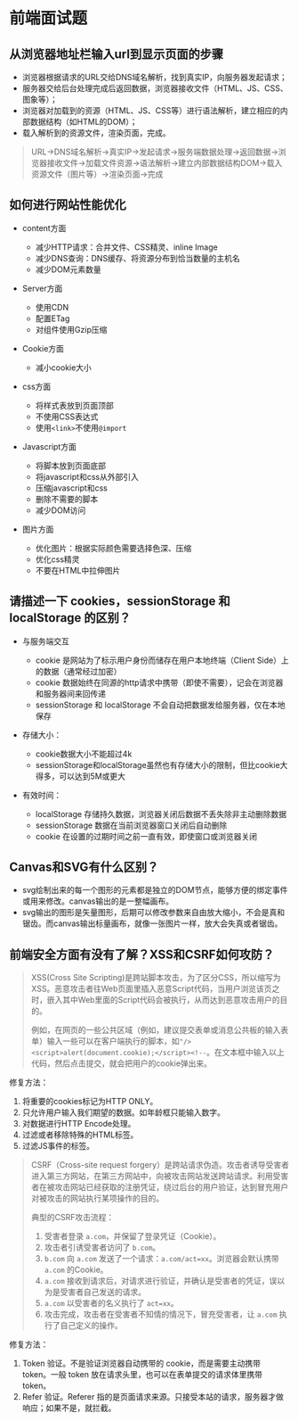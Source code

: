 # 前端面试题 

## 从浏览器地址栏输入url到显示页面的步骤

- 浏览器根据请求的URL交给DNS域名解析，找到真实IP，向服务器发起请求；
- 服务器交给后台处理完成后返回数据，浏览器接收文件（HTML、JS、CSS、图象等）；
- 浏览器对加载到的资源（HTML、JS、CSS等）进行语法解析，建立相应的内部数据结构（如HTML的DOM）；
- 载入解析到的资源文件，渲染页面，完成。

> URL->DNS域名解析->真实IP->发起请求->服务端数据处理->返回数据->浏览器接收文件->加载文件资源->语法解析->建立内部数据结构DOM->载入资源文件（图片等）->渲染页面->完成

## 如何进行网站性能优化

- content方面

	- 减少HTTP请求：合并文件、CSS精灵、inline Image
	- 减少DNS查询：DNS缓存、将资源分布到恰当数量的主机名
	- 减少DOM元素数量
- Server方面

	- 使用CDN
	- 配置ETag
	- 对组件使用Gzip压缩
- Cookie方面

	- 减小cookie大小
- css方面

	- 将样式表放到页面顶部
	- 不使用CSS表达式
	- 使用`<link>`不使用`@import`
- Javascript方面

	- 将脚本放到页面底部
	- 将javascript和css从外部引入
	- 压缩javascript和css
	- 删除不需要的脚本
	- 减少DOM访问
- 图片方面

	- 优化图片：根据实际颜色需要选择色深、压缩
	- 优化css精灵
	- 不要在HTML中拉伸图片

## 请描述一下 cookies，sessionStorage 和 localStorage 的区别？

- 与服务端交互
	- cookie 是网站为了标示用户身份而储存在用户本地终端（Client Side）上的数据（通常经过加密）
	- cookie 数据始终在同源的http请求中携带（即使不需要），记会在浏览器和服务器间来回传递
	- sessionStorage 和 localStorage 不会自动把数据发给服务器，仅在本地保存

- 存储大小：

	- cookie数据大小不能超过4k
	- sessionStorage和localStorage虽然也有存储大小的限制，但比cookie大得多，可以达到5M或更大
- 有效时间：

	- localStorage 存储持久数据，浏览器关闭后数据不丢失除非主动删除数据
	- sessionStorage 数据在当前浏览器窗口关闭后自动删除
	- cookie 在设置的过期时间之前一直有效，即使窗口或浏览器关闭

## Canvas和SVG有什么区别？

- svg绘制出来的每一个图形的元素都是独立的DOM节点，能够方便的绑定事件或用来修改。canvas输出的是一整幅画布。
- svg输出的图形是矢量图形，后期可以修改参数来自由放大缩小，不会是真和锯齿。而canvas输出标量画布，就像一张图片一样，放大会失真或者锯齿。

## 前端安全方面有没有了解？XSS和CSRF如何攻防？

> XSS(Cross Site Scripting)是跨站脚本攻击，为了区分CSS，所以缩写为XSS。恶意攻击者往Web页面里插入恶意Script代码，当用户浏览该页之时，嵌入其中Web里面的Script代码会被执行，从而达到恶意攻击用户的目的。
> 
> 例如，在网页的一些公共区域（例如，建议提交表单或消息公共板的输入表单）输入一些可以在客户端执行的脚本，如`"/> <script>alert(document.cookie);</script><!--`。在文本框中输入以上代码，然后点击提交，就会把用户的cookie弹出来。

修复方法：

1. 将重要的cookies标记为HTTP ONLY。
2. 只允许用户输入我们期望的数据。如年龄框只能输入数字。
3. 对数据进行HTTP Encode处理。
4. 过滤或者移除特殊的HTML标签。
5. 过滤JS事件的标签。

> CSRF（Cross-site request forgery）是跨站请求伪造。攻击者诱导受害者进入第三方网站，在第三方网站中，向被攻击网站发送跨站请求。利用受害者在被攻击网站已经获取的注册凭证，绕过后台的用户验证，达到冒充用户对被攻击的网站执行某项操作的目的。
> 
> 典型的CSRF攻击流程：
> 1. 受害者登录 `a.com`，并保留了登录凭证（Cookie）。
> 2. 攻击者引诱受害者访问了 `b.com`。
> 3. `b.com` 向 `a.com` 发送了一个请求：`a.com/act=xx`。浏览器会默认携带 `a.com` 的Cookie。
> 4. `a.com` 接收到请求后，对请求进行验证，并确认是受害者的凭证，误以为是受害者自己发送的请求。
> 5. `a.com` 以受害者的名义执行了 `act=xx`。
> 6. 攻击完成，攻击者在受害者不知情的情况下，冒充受害者，让 `a.com` 执行了自己定义的操作。

修复方法：

1. Token 验证。不是验证浏览器自动携带的 cookie，而是需要主动携带 token。一般 token 放在请求头里，也可以在表单提交的请求体里携带 token。
2. Refer 验证。Referer 指的是页面请求来源。只接受本站的请求，服务器才做响应；如果不是，就拦截。
